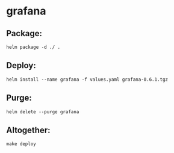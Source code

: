# grafana

 
## Package:
`helm package -d ./ .`

## Deploy:
`helm install --name grafana -f values.yaml grafana-0.6.1.tgz`

## Purge:
`helm delete --purge grafana`

## Altogether:
`make deploy`
